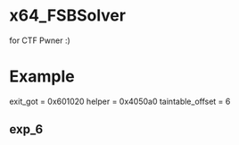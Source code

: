 # x64_FSBSolver
for CTF Pwner :)

# Example
exit_got = 0x601020
    helper = 0x4050a0
    taintable_offset = 6

## exp_6




